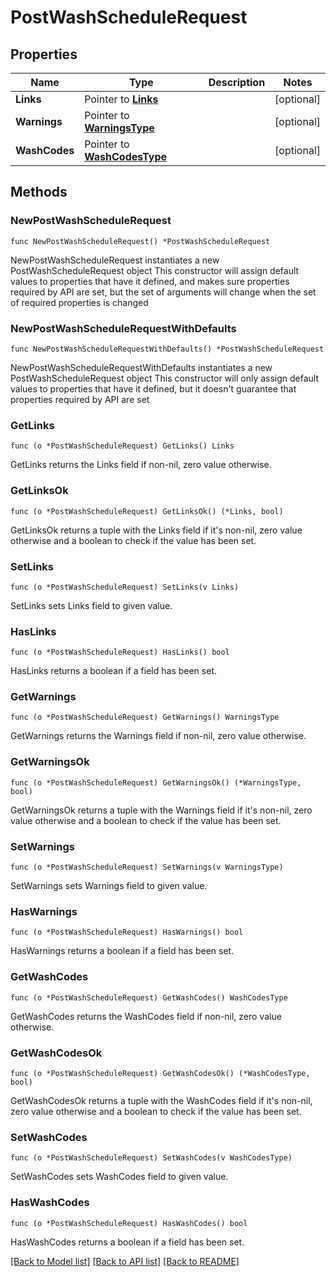 # PostWashScheduleRequest

## Properties

Name | Type | Description | Notes
------------ | ------------- | ------------- | -------------
**Links** | Pointer to [**Links**](Links.md) |  | [optional] 
**Warnings** | Pointer to [**WarningsType**](WarningsType.md) |  | [optional] 
**WashCodes** | Pointer to [**WashCodesType**](WashCodesType.md) |  | [optional] 

## Methods

### NewPostWashScheduleRequest

`func NewPostWashScheduleRequest() *PostWashScheduleRequest`

NewPostWashScheduleRequest instantiates a new PostWashScheduleRequest object
This constructor will assign default values to properties that have it defined,
and makes sure properties required by API are set, but the set of arguments
will change when the set of required properties is changed

### NewPostWashScheduleRequestWithDefaults

`func NewPostWashScheduleRequestWithDefaults() *PostWashScheduleRequest`

NewPostWashScheduleRequestWithDefaults instantiates a new PostWashScheduleRequest object
This constructor will only assign default values to properties that have it defined,
but it doesn't guarantee that properties required by API are set

### GetLinks

`func (o *PostWashScheduleRequest) GetLinks() Links`

GetLinks returns the Links field if non-nil, zero value otherwise.

### GetLinksOk

`func (o *PostWashScheduleRequest) GetLinksOk() (*Links, bool)`

GetLinksOk returns a tuple with the Links field if it's non-nil, zero value otherwise
and a boolean to check if the value has been set.

### SetLinks

`func (o *PostWashScheduleRequest) SetLinks(v Links)`

SetLinks sets Links field to given value.

### HasLinks

`func (o *PostWashScheduleRequest) HasLinks() bool`

HasLinks returns a boolean if a field has been set.

### GetWarnings

`func (o *PostWashScheduleRequest) GetWarnings() WarningsType`

GetWarnings returns the Warnings field if non-nil, zero value otherwise.

### GetWarningsOk

`func (o *PostWashScheduleRequest) GetWarningsOk() (*WarningsType, bool)`

GetWarningsOk returns a tuple with the Warnings field if it's non-nil, zero value otherwise
and a boolean to check if the value has been set.

### SetWarnings

`func (o *PostWashScheduleRequest) SetWarnings(v WarningsType)`

SetWarnings sets Warnings field to given value.

### HasWarnings

`func (o *PostWashScheduleRequest) HasWarnings() bool`

HasWarnings returns a boolean if a field has been set.

### GetWashCodes

`func (o *PostWashScheduleRequest) GetWashCodes() WashCodesType`

GetWashCodes returns the WashCodes field if non-nil, zero value otherwise.

### GetWashCodesOk

`func (o *PostWashScheduleRequest) GetWashCodesOk() (*WashCodesType, bool)`

GetWashCodesOk returns a tuple with the WashCodes field if it's non-nil, zero value otherwise
and a boolean to check if the value has been set.

### SetWashCodes

`func (o *PostWashScheduleRequest) SetWashCodes(v WashCodesType)`

SetWashCodes sets WashCodes field to given value.

### HasWashCodes

`func (o *PostWashScheduleRequest) HasWashCodes() bool`

HasWashCodes returns a boolean if a field has been set.


[[Back to Model list]](../README.md#documentation-for-models) [[Back to API list]](../README.md#documentation-for-api-endpoints) [[Back to README]](../README.md)


